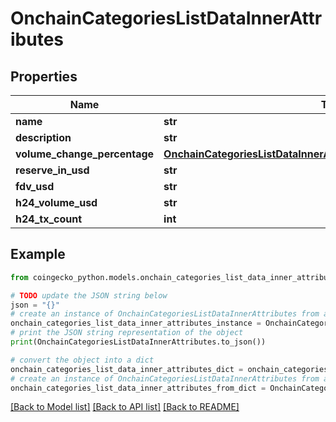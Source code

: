 # OnchainCategoriesListDataInnerAttributes


## Properties

Name | Type | Description | Notes
------------ | ------------- | ------------- | -------------
**name** | **str** |  | [optional] 
**description** | **str** |  | [optional] 
**volume_change_percentage** | [**OnchainCategoriesListDataInnerAttributesVolumeChangePercentage**](OnchainCategoriesListDataInnerAttributesVolumeChangePercentage.md) |  | [optional] 
**reserve_in_usd** | **str** |  | [optional] 
**fdv_usd** | **str** |  | [optional] 
**h24_volume_usd** | **str** |  | [optional] 
**h24_tx_count** | **int** |  | [optional] 

## Example

```python
from coingecko_python.models.onchain_categories_list_data_inner_attributes import OnchainCategoriesListDataInnerAttributes

# TODO update the JSON string below
json = "{}"
# create an instance of OnchainCategoriesListDataInnerAttributes from a JSON string
onchain_categories_list_data_inner_attributes_instance = OnchainCategoriesListDataInnerAttributes.from_json(json)
# print the JSON string representation of the object
print(OnchainCategoriesListDataInnerAttributes.to_json())

# convert the object into a dict
onchain_categories_list_data_inner_attributes_dict = onchain_categories_list_data_inner_attributes_instance.to_dict()
# create an instance of OnchainCategoriesListDataInnerAttributes from a dict
onchain_categories_list_data_inner_attributes_from_dict = OnchainCategoriesListDataInnerAttributes.from_dict(onchain_categories_list_data_inner_attributes_dict)
```
[[Back to Model list]](../README.md#documentation-for-models) [[Back to API list]](../README.md#documentation-for-api-endpoints) [[Back to README]](../README.md)


